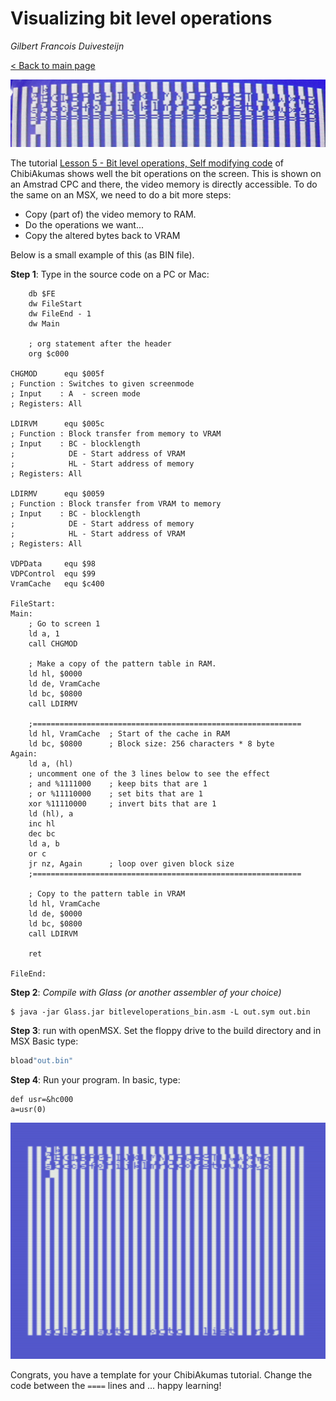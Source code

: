 # Visualizing bit level operations

_Gilbert Francois Duivesteijn_

[< Back to main page](index.html)

![](assets/images/07_bitleveloperations_header.jpg)

The tutorial [Lesson 5 - Bit level operations, Self modifying code](https://www.chibiakumas.com/z80/index.php#Lesson5) of ChibiAkumas shows well the bit operations on the screen. This is shown on an Amstrad CPC and there, the video memory is directly accessible. To do the same on an MSX, we need to do a bit more steps:

- Copy (part of) the video memory to RAM.
- Do the operations we want...
- Copy the altered bytes back to VRAM

Below is a small example of this (as BIN file). 

**Step 1**: Type in the source code on a PC or Mac:

```assembly
    db $FE
    dw FileStart
    dw FileEnd - 1
    dw Main

    ; org statement after the header
    org $c000

CHGMOD      equ $005f
; Function : Switches to given screenmode
; Input    : A  - screen mode
; Registers: All

LDIRVM      equ $005c
; Function : Block transfer from memory to VRAM 
; Input    : BC - blocklength
;            DE - Start address of VRAM
;            HL - Start address of memory
; Registers: All

LDIRMV      equ $0059
; Function : Block transfer from VRAM to memory 
; Input    : BC - blocklength
;            DE - Start address of memory
;            HL - Start address of VRAM
; Registers: All

VDPData     equ $98
VDPControl  equ $99
VramCache   equ $c400

FileStart:
Main:
    ; Go to screen 1
    ld a, 1
    call CHGMOD

    ; Make a copy of the pattern table in RAM.
    ld hl, $0000
    ld de, VramCache
    ld bc, $0800
    call LDIRMV

    ;============================================================ 
    ld hl, VramCache  ; Start of the cache in RAM
    ld bc, $0800      ; Block size: 256 characters * 8 byte
Again:
    ld a, (hl)
    ; uncomment one of the 3 lines below to see the effect
    ; and %1111000    ; keep bits that are 1
    ; or %11110000    ; set bits that are 1
    xor %11110000     ; invert bits that are 1     
    ld (hl), a
    inc hl
    dec bc
    ld a, b
    or c
    jr nz, Again      ; loop over given block size
    ;============================================================ 

    ; Copy to the pattern table in VRAM
    ld hl, VramCache
    ld de, $0000
    ld bc, $0800
    call LDIRVM
    
    ret

FileEnd:

```

**Step 2**: *Compile  with Glass (or another assembler of your choice)*

```shell
$ java -jar Glass.jar bitleveloperations_bin.asm -L out.sym out.bin
```

**Step 3**: run with openMSX. Set the floppy drive to the build directory and in MSX Basic type:

```sh
bload"out.bin"
```

**Step 4**: Run your program. In basic, type:

```
def usr=&hc000
a=usr(0)
```

![Bit level operations](assets/images/07_bitleveloperations_01.png)

Congrats, you have a template for your ChibiAkumas tutorial. Change the code between the `====` lines and ... happy learning!